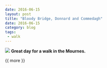 ```yaml
---
date: 2016-06-15
layout: post
title: "Bloody Bridge, Donnard and Commedagh"
date: 2016-06-15
category: blog
tags:
 - walk 
---
```


<!--start excerpt-->
![](/images/2016/2016-06-15-Bloody-Bridge-Donnard-Commedagh.jpg)
**Great day for a walk in the Mournes.**


{{ more }}


